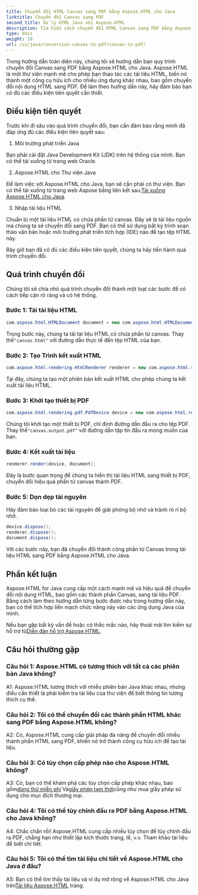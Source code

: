 ```yaml
---
title: Chuyển đổi HTML Canvas sang PDF bằng Aspose.HTML cho Java
linktitle: Chuyển đổi Canvas sang PDF
second_title: Xử lý HTML Java với Aspose.HTML
description: Tìm hiểu cách chuyển đổi HTML Canvas sang PDF bằng Aspose.HTML cho Java trong hướng dẫn từng bước này.
type: docs
weight: 10
url: /vi/java/conversion-canvas-to-pdf/canvas-to-pdf/
---
```

Trong hướng dẫn toàn diện này, chúng tôi sẽ hướng dẫn bạn quy trình chuyển đổi Canvas sang PDF bằng Aspose.HTML cho Java. Aspose.HTML là một thư viện mạnh mẽ cho phép bạn thao tác các tài liệu HTML, biến nó thành một công cụ hữu ích cho nhiều ứng dụng khác nhau, bao gồm chuyển đổi nội dung HTML sang PDF. Để làm theo hướng dẫn này, hãy đảm bảo bạn có đủ các điều kiện tiên quyết cần thiết.

## Điều kiện tiên quyết

Trước khi đi sâu vào quá trình chuyển đổi, bạn cần đảm bảo rằng mình đã đáp ứng đủ các điều kiện tiên quyết sau:

1. Môi trường phát triển Java

Bạn phải cài đặt Java Development Kit (JDK) trên hệ thống của mình. Bạn có thể tải xuống từ trang web Oracle.

2. Aspose.HTML cho Thư viện Java

 Để làm việc với Aspose.HTML cho Java, bạn sẽ cần phải có thư viện. Bạn có thể tải xuống từ trang web Aspose bằng liên kết sau:[Tải xuống Aspose.HTML cho Java](https://releases.aspose.com/html/java/).

3. Nhập tài liệu HTML

Chuẩn bị một tài liệu HTML có chứa phần tử canvas. Đây sẽ là tài liệu nguồn mà chúng ta sẽ chuyển đổi sang PDF. Bạn có thể sử dụng bất kỳ trình soạn thảo văn bản hoặc môi trường phát triển tích hợp (IDE) nào để tạo tệp HTML này.

Bây giờ bạn đã có đủ các điều kiện tiên quyết, chúng ta hãy tiến hành quá trình chuyển đổi.

## Quá trình chuyển đổi

Chúng tôi sẽ chia nhỏ quá trình chuyển đổi thành một loạt các bước để có cách tiếp cận rõ ràng và có hệ thống.

### Bước 1: Tải tài liệu HTML

```java
com.aspose.html.HTMLDocument document = new com.aspose.html.HTMLDocument(Resources.input("canvas.html"));
```

 Trong bước này, chúng ta tải tài liệu HTML có chứa phần tử canvas. Thay thế`"canvas.html"` với đường dẫn thực tế đến tệp HTML của bạn.

### Bước 2: Tạo Trình kết xuất HTML

```java
com.aspose.html.rendering.HtmlRenderer renderer = new com.aspose.html.rendering.HtmlRenderer();
```

Tại đây, chúng ta tạo một phiên bản kết xuất HTML cho phép chúng ta kết xuất tài liệu HTML.

### Bước 3: Khởi tạo thiết bị PDF

```java
com.aspose.html.rendering.pdf.PdfDevice device = new com.aspose.html.rendering.pdf.PdfDevice(Resources.output("canvas.output.pdf"));
```

 Chúng tôi khởi tạo một thiết bị PDF, chỉ định đường dẫn đầu ra cho tệp PDF. Thay thế`"canvas.output.pdf"` với đường dẫn tập tin đầu ra mong muốn của bạn.

### Bước 4: Kết xuất tài liệu

```java
renderer.render(device, document);
```

Đây là bước quan trọng để chúng ta hiển thị tài liệu HTML sang thiết bị PDF, chuyển đổi hiệu quả phần tử canvas thành PDF.

### Bước 5: Dọn dẹp tài nguyên

Hãy đảm bảo loại bỏ các tài nguyên để giải phóng bộ nhớ và tránh rò rỉ bộ nhớ.

```java
device.dispose();
renderer.dispose();
document.dispose();
```

Với các bước này, bạn đã chuyển đổi thành công phần tử Canvas trong tài liệu HTML sang PDF bằng Aspose.HTML cho Java.

## Phần kết luận

Aspose.HTML for Java cung cấp một cách mạnh mẽ và hiệu quả để chuyển đổi nội dung HTML, bao gồm các thành phần Canvas, sang tài liệu PDF. Bằng cách làm theo hướng dẫn từng bước được nêu trong hướng dẫn này, bạn có thể tích hợp liền mạch chức năng này vào các ứng dụng Java của mình.

 Nếu bạn gặp bất kỳ vấn đề hoặc có thắc mắc nào, hãy thoải mái tìm kiếm sự hỗ trợ từ[Diễn đàn hỗ trợ Aspose.HTML](https://forum.aspose.com/).

## Câu hỏi thường gặp

### Câu hỏi 1: Aspose.HTML có tương thích với tất cả các phiên bản Java không?

A1: Aspose.HTML tương thích với nhiều phiên bản Java khác nhau, nhưng điều cần thiết là phải kiểm tra tài liệu của thư viện để biết thông tin tương thích cụ thể.

### Câu hỏi 2: Tôi có thể chuyển đổi các thành phần HTML khác sang PDF bằng Aspose.HTML không?

A2: Có, Aspose.HTML cung cấp giải pháp đa năng để chuyển đổi nhiều thành phần HTML sang PDF, khiến nó trở thành công cụ hữu ích để tạo tài liệu.

### Câu hỏi 3: Có tùy chọn cấp phép nào cho Aspose.HTML không?

 A3: Có, bạn có thể khám phá các tùy chọn cấp phép khác nhau, bao gồm[dùng thử miễn phí](https://releases.aspose.com/) Và[giấy phép tạm thời](https://purchase.aspose.com/temporary-license/)cũng như mua giấy phép sử dụng cho mục đích thương mại.

### Câu hỏi 4: Tôi có thể tùy chỉnh đầu ra PDF bằng Aspose.HTML cho Java không?

A4: Chắc chắn rồi! Aspose.HTML cung cấp nhiều tùy chọn để tùy chỉnh đầu ra PDF, chẳng hạn như thiết lập kích thước trang, lề, v.v. Tham khảo tài liệu để biết chi tiết.

### Câu hỏi 5: Tôi có thể tìm tài liệu chi tiết về Aspose.HTML cho Java ở đâu?

 A5: Bạn có thể tìm thấy tài liệu và ví dụ mở rộng về Aspose.HTML cho Java trên[Tài liệu Aspose.HTML](https://reference.aspose.com/html/java/) trang.